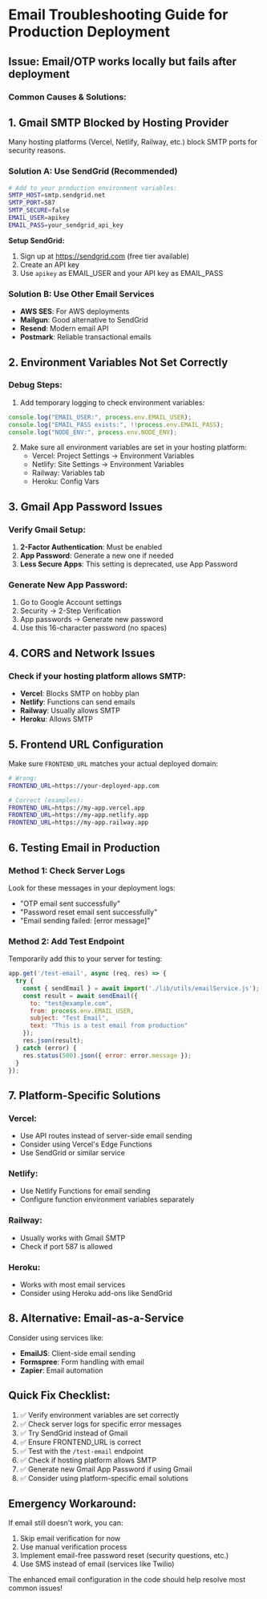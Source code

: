 # Email Troubleshooting Guide for Production Deployment

## Issue: Email/OTP works locally but fails after deployment

### Common Causes & Solutions:

## 1. **Gmail SMTP Blocked by Hosting Provider**

Many hosting platforms (Vercel, Netlify, Railway, etc.) block SMTP ports for security reasons.

### Solution A: Use SendGrid (Recommended)
```bash
# Add to your production environment variables:
SMTP_HOST=smtp.sendgrid.net
SMTP_PORT=587
SMTP_SECURE=false
EMAIL_USER=apikey
EMAIL_PASS=your_sendgrid_api_key
```

**Setup SendGrid:**
1. Sign up at https://sendgrid.com (free tier available)
2. Create an API key
3. Use `apikey` as EMAIL_USER and your API key as EMAIL_PASS

### Solution B: Use Other Email Services
- **AWS SES**: For AWS deployments
- **Mailgun**: Good alternative to SendGrid
- **Resend**: Modern email API
- **Postmark**: Reliable transactional emails

## 2. **Environment Variables Not Set Correctly**

### Debug Steps:
1. Add temporary logging to check environment variables:
```javascript
console.log("EMAIL_USER:", process.env.EMAIL_USER);
console.log("EMAIL_PASS exists:", !!process.env.EMAIL_PASS);
console.log("NODE_ENV:", process.env.NODE_ENV);
```

2. Make sure all environment variables are set in your hosting platform:
   - Vercel: Project Settings → Environment Variables
   - Netlify: Site Settings → Environment Variables
   - Railway: Variables tab
   - Heroku: Config Vars

## 3. **Gmail App Password Issues**

### Verify Gmail Setup:
1. **2-Factor Authentication**: Must be enabled
2. **App Password**: Generate a new one if needed
3. **Less Secure Apps**: This setting is deprecated, use App Password

### Generate New App Password:
1. Go to Google Account settings
2. Security → 2-Step Verification
3. App passwords → Generate new password
4. Use this 16-character password (no spaces)

## 4. **CORS and Network Issues**

### Check if your hosting platform allows SMTP:
- **Vercel**: Blocks SMTP on hobby plan
- **Netlify**: Functions can send emails
- **Railway**: Usually allows SMTP
- **Heroku**: Allows SMTP

## 5. **Frontend URL Configuration**

Make sure `FRONTEND_URL` matches your actual deployed domain:
```bash
# Wrong:
FRONTEND_URL=https://your-deployed-app.com

# Correct (examples):
FRONTEND_URL=https://my-app.vercel.app
FRONTEND_URL=https://my-app.netlify.app
FRONTEND_URL=https://my-app.railway.app
```

## 6. **Testing Email in Production**

### Method 1: Check Server Logs
Look for these messages in your deployment logs:
- "OTP email sent successfully"
- "Password reset email sent successfully" 
- "Email sending failed: [error message]"

### Method 2: Add Test Endpoint
Temporarily add this to your server for testing:
```javascript
app.get('/test-email', async (req, res) => {
  try {
    const { sendEmail } = await import('./lib/utils/emailService.js');
    const result = await sendEmail({
      to: "test@example.com",
      from: process.env.EMAIL_USER,
      subject: "Test Email",
      text: "This is a test email from production"
    });
    res.json(result);
  } catch (error) {
    res.status(500).json({ error: error.message });
  }
});
```

## 7. **Platform-Specific Solutions**

### Vercel:
- Use API routes instead of server-side email sending
- Consider using Vercel's Edge Functions
- Use SendGrid or similar service

### Netlify:
- Use Netlify Functions for email sending
- Configure function environment variables separately

### Railway:
- Usually works with Gmail SMTP
- Check if port 587 is allowed

### Heroku:
- Works with most email services
- Consider using Heroku add-ons like SendGrid

## 8. **Alternative: Email-as-a-Service**

Consider using services like:
- **EmailJS**: Client-side email sending
- **Formspree**: Form handling with email
- **Zapier**: Email automation

## Quick Fix Checklist:

1. ✅ Verify environment variables are set correctly
2. ✅ Check server logs for specific error messages
3. ✅ Try SendGrid instead of Gmail
4. ✅ Ensure FRONTEND_URL is correct
5. ✅ Test with the `/test-email` endpoint
6. ✅ Check if hosting platform allows SMTP
7. ✅ Generate new Gmail App Password if using Gmail
8. ✅ Consider using platform-specific email solutions

## Emergency Workaround:

If email still doesn't work, you can:
1. Skip email verification for now
2. Use manual verification process
3. Implement email-free password reset (security questions, etc.)
4. Use SMS instead of email (services like Twilio)

The enhanced email configuration in the code should help resolve most common issues!